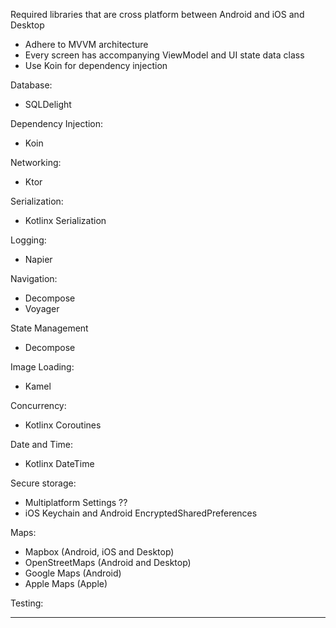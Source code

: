 Required libraries that are cross platform between Android and iOS and Desktop

- Adhere to MVVM architecture
- Every screen has accompanying ViewModel and UI state data class
- Use Koin for dependency injection

Database:
- SQLDelight

Dependency Injection:
- Koin

Networking:
- Ktor

Serialization:
- Kotlinx Serialization

Logging:
- Napier

Navigation:
- Decompose
- Voyager

State Management
- Decompose

Image Loading:
- Kamel

Concurrency:
- Kotlinx Coroutines

Date and Time:
- Kotlinx DateTime

Secure storage:
- Multiplatform Settings ??
- iOS Keychain and Android EncryptedSharedPreferences

Maps:
- Mapbox (Android, iOS and Desktop)
- OpenStreetMaps (Android and Desktop)
- Google Maps (Android)
- Apple Maps (Apple)

Testing:
********

